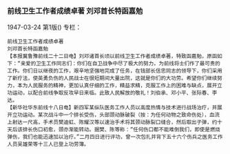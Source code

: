 ### 前线卫生工作者成绩卓著  刘邓首长特函嘉勉

1947-03-24
第1版()
专栏：

    前线卫生工作者成绩卓著
    刘邓首长特函嘉勉
    【本报冀鲁豫前线二十二日电】刘邓诸首长顷以前线卫生工作者成绩卓著，特致函嘉勉，原函如下：“亲爱的卫生工作同志们：你们在自卫战争中尽了极大的努力，为前线将士们作了最可贵的工作。你们日以继夜的工作，艰辛地坚强地完成了任务，在钱部长信忠同志的领导下，你们采用了新疗法，使英勇负伤的人民战士在很短期间大量出院，这就是你们的大功劳。希望你们继续努力，本为人民服务的精神，更加认真仔细的工作，精益求精，克服工作上的困难与缺点，展开立功运动，以配合前线争取反攻早日来临。此致人民解放的敬礼！刘伯承、邓小平、张际春、李达。
    【新华社华东前线十八日电】新四军某纵队医务工作人员以高度热情与技术进行战场治疗，并展开立功运动。某次战斗中一个排长受伤，头部颈动脉破裂（按：为任何动物之致命伤处），血流上射达一尺高，手术员樊迪虹、陈耀汉等以速治手术将其颈动脉裂口缝合，然后取出子弹，约十天后该排长伤口初愈，颈亦渐能转动。据樊、陈等称：“任何伤口都不能难倒我们，即使是燃烧弹伤，我们也能迅速加以治疗。”二月四日进行评功，曾一次包扎并背下五十六个伤兵之医务工作人员吴雄荣等十三人已登上功劳簿。
